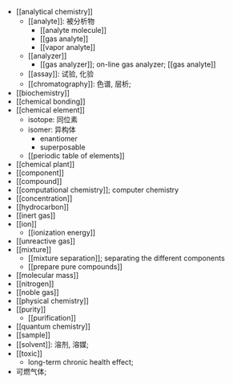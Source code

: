 - [[analytical chemistry]]
    - [[analyte]]: 被分析物
        - [[analyte molecule]]
        - [[gas analyte]]
        - [[vapor analyte]]
    - [[analyzer]]
        - [[gas analyzer]]; on-line gas analyzer; [[gas analyte]]
    - [[assay]]: 试验, 化验 
    - [[chromatography]]: 色谱, 层析;
- [[biochemistry]]
- [[chemical bonding]]
- [[chemical element]]
    - isotope: 同位素
    - isomer: 异构体
        - enantiomer
        - superposable
    - [[periodic table of elements]]
- [[chemical plant]]
- [[component]]
- [[compound]]
- [[computational chemistry]]; computer chemistry
- [[concentration]]
- [[hydrocarbon]]
- [[inert gas]]
- [[ion]]
    - [[ionization energy]]
- [[unreactive gas]]
- [[mixture]]
    - [[mixture separation]]; separating the different components
    - [[prepare pure compounds]]
- [[molecular mass]]
- [[nitrogen]]
- [[noble gas]]
- [[physical chemistry]]
- [[purity]]
    - [[purification]]
- [[quantum chemistry]]
- [[sample]]
- [[solvent]]: 溶剂, 溶媒;
- [[toxic]]
    - long-term chronic health effect;
- 可燃气体;
